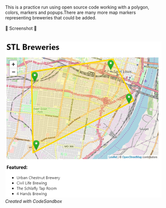 This is a practice run using open source code working with a polygon, colors, markers and popups.There are many more map markers representing breweries that could be added.
<br>
<br>
:beer: Screenshot :beer:<br>
<br>
<br>
<img src="stl_breweries2.png">
<br>
<i>Created with CodeSandbox</i>
